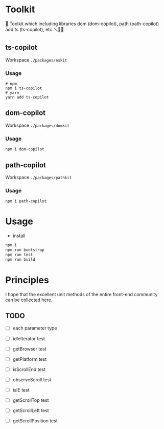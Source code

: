 # Toolkit

🧰 Toolkit which including libraries dom (dom-copilot), path (path-copilot) add ts (ts-copilot), etc.🪛🔧🔨

## ts-copilot

Workspace `./packages/eskit`

### Usage

```shell
# npm
npm i ts-copilot
# yarn
yarn add ts-copilot
```

## dom-copilot

Workspace `./packages/domkit`

### Usage

```shell
npm i dom-copilot
```

## path-copilot

Workspace `./packages/pathkit`

### Usage

```shell
npm i path-copilot
```

# Usage

- install

```bash
npm i
npm run bootstrap
npm run test
npm run build
```

# Principles

I hope that the excellent unit methods of the entire front-end community can be collected here.

## TODO

- [ ] each parameter type

- [ ] idleIterator test

- [ ] getBrowser test

- [ ] getPlatform test

- [ ] isScrollEnd test

- [ ] observeScroll test

- [ ] isIE test

- [ ] getScrollTop test

- [ ] getScrollLeft test

- [ ] getScrollPosition test
